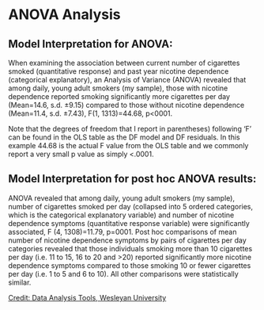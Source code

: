 # ANOVA Analysis

## Model Interpretation for ANOVA:

When examining the association between current number of cigarettes smoked (quantitative response) and past year nicotine dependence (categorical explanatory), an Analysis of Variance (ANOVA) revealed that among daily, young adult smokers (my sample), those with nicotine dependence reported smoking significantly more cigarettes per day (Mean=14.6, s.d. ±9.15) compared to those without nicotine dependence (Mean=11.4, s.d. ±7.43), F(1, 1313)=44.68, p<0001.

Note that the degrees of freedom that I report in parentheses) following ‘F’ can be found in the OLS table as the DF model and DF residuals. In this example 44.68 is the actual F value from the OLS table and we commonly report a very small p value as simply <.0001.

## Model Interpretation for post hoc ANOVA results:

ANOVA revealed that among daily, young adult smokers (my sample), number of cigarettes smoked per day (collapsed into 5 ordered categories, which is the categorical explanatory variable) and number of nicotine dependence symptoms (quantitative response variable) were significantly associated, F (4, 1308)=11.79, p=0001. Post hoc comparisons of mean number of nicotine dependence symptoms by pairs of cigarettes per day categories revealed that those individuals smoking more than 10 cigarettes per day (i.e. 11 to 15, 16 to 20 and >20) reported significantly more nicotine dependence symptoms compared to those smoking 10 or fewer cigarettes per day (i.e. 1 to 5 and 6 to 10). All other comparisons were statistically similar.

[Credit: Data Analysis Tools, Wesleyan University][1]




[1]: https://www.coursera.org/learn/data-analysis-tools/home/info
